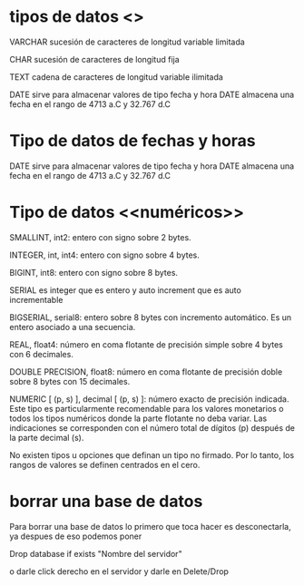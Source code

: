 # tipos de datos <<caracteres>>

VARCHAR sucesión de caracteres de longitud variable limitada

CHAR sucesión de caracteres de longitud fija

TEXT cadena de caracteres de longitud variable ilimitada

DATE sirve para almacenar valores de tipo fecha y hora DATE almacena una fecha en el rango de 4713 a.C y 
32.767 d.C

# Tipo de datos de fechas y horas
 
DATE sirve para almacenar valores de tipo fecha y hora DATE almacena una fecha en el rango de 4713 a.C y 
32.767 d.C

# Tipo de datos <<numéricos>>
SMALLINT, int2: entero con signo sobre 2 bytes.

INTEGER, int, int4: entero con signo sobre 4 bytes.

BIGINT, int8: entero con signo sobre 8 bytes.

SERIAL es integer que es entero y auto increment que es auto incrementable

BIGSERIAL, serial8: entero sobre 8 bytes con incremento automático. Es un entero asociado a una secuencia.

REAL, float4: número en coma flotante de precisión simple sobre 4 bytes con 6 decimales.

DOUBLE PRECISION, float8: número en coma flotante de precisión doble sobre 8 bytes con 15 decimales.

NUMERIC [ (p, s) ], decimal [ (p, s) ]: número exacto de precisión indicada. Este tipo es particularmente recomendable para los valores monetarios o todos los tipos numéricos donde la parte flotante no deba variar. Las indicaciones se corresponden con el número total de dígitos (p) después de la parte decimal (s).

No existen tipos u opciones que definan un tipo no firmado. Por lo tanto, los rangos de valores se definen centrados en el cero.
  
# borrar una base de datos

Para borrar una base de datos lo primero que toca hacer es desconectarla, ya despues de eso podemos poner

Drop database if exists "Nombre del servidor"

o darle click derecho en el servidor y darle en Delete/Drop


